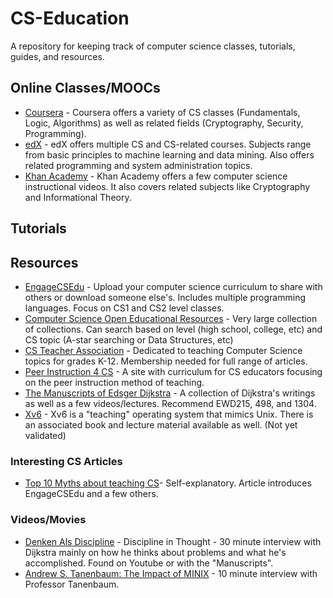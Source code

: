 # CS-Education
A repository for keeping track of computer science classes, tutorials, guides, and resources.

## Online Classes/MOOCs
* [Coursera](https://www.coursera.org) - Coursera offers a variety of CS classes (Fundamentals, Logic, Algorithms) as well as related fields (Cryptography, Security, Programming).
* [edX](https://www.edx.org) - edX offers multiple CS and CS-related courses. Subjects range from basic principles to machine learning and data mining. Also offers related programming and system administration topics.
* [Khan Academy](https://www.khanacademy.org/computing/computer-science) - Khan Academy offers a few computer science instructional videos. It also covers related subjects like Cryptography and Informational Theory.

## Tutorials

## Resources
* [EngageCSEdu](https://www.engage-csedu.org/) - Upload your computer science curriculum to share with others or download someone else's. Includes multiple programming languages. Focus on CS1 and CS2 level classes.
* [Computer Science Open Educational Resources](http://iiscs.wssu.edu/drupal/csoer) - Very large collection of collections. Can search based on level (high school, college, etc) and CS topic (A-star searching or Data Structures, etc)
* [CS Teacher Association](http://csta.acm.org/WebRepository/WebRepository.html) - Dedicated to teaching Computer Science topics for grades K-12. Membership needed for full range of articles.
* [Peer Instruction 4 CS](http://www.peerinstruction4cs.org) - A site with curriculum for CS educators focusing on the peer instruction method of teaching.
* [The Manuscripts of Edsger Dijkstra](http://www.cs.utexas.edu/users/EWD/welcome.html) - A collection of Dijkstra's writings as well as a few videos/lectures. Recommend EWD215, 498, and 1304.
* [Xv6](http://pdos.csail.mit.edu/6.828/2014/xv6.html) - Xv6 is a "teaching" operating system that mimics Unix. There is an associated book and lecture material available as well. (Not yet validated)
### Interesting CS Articles
* [Top 10 Myths about teaching CS](http://cacm.acm.org/blogs/blog-cacm/189498-top-10-myths-about-teaching-computer-science/fulltext)- Self-explanatory. Article introduces EngageCSEdu and a few others.

### Videos/Movies
* [Denken Als Discipline](http://www.cs.utexas.edu/users/EWD/video-audio/NoorderlichtVideo.html) - Discipline in Thought - 30 minute interview with Dijkstra mainly on how he thinks about problems and what he's accomplished. Found on Youtube or with the "Manuscripts".
* [Andrew S. Tanenbaum: The Impact of MINIX](https://www.youtube.com/watch?v=86_BkFsb4eI) - 10 minute interview with Professor Tanenbaum.
